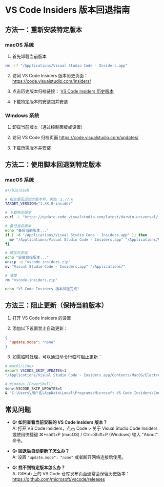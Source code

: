 # VS Code Insiders 版本回退指南

## 方法一：重新安装特定版本

### macOS 系统

1. 首先卸载当前版本
```bash
rm -rf "/Applications/Visual Studio Code - Insiders.app"
```

2. 访问 VS Code Insiders 版本历史页面：
   https://code.visualstudio.com/insiders/

3. 点击历史版本归档链接：
   [VS Code Insiders 历史版本](https://code.visualstudio.com/updates/)

4. 下载特定版本的安装包并安装

### Windows 系统

1. 卸载当前版本（通过控制面板或设置）

2. 访问 VS Code 归档页面
   https://code.visualstudio.com/updates/

3. 下载所需版本并安装

## 方法二：使用脚本回退到特定版本

### macOS 系统
```bash
#!/bin/bash

# 指定要回退到的版本号，例如：1.77.0
TARGET_VERSION="1.XX.0-insider"

# 下载特定版本
curl -L "https://update.code.visualstudio.com/latest/darwin-universal/insider" -o "vscode-insiders.zip"

# 备份当前版本
echo "备份当前版本..."
if [ -d "/Applications/Visual Studio Code - Insiders.app" ]; then
  mv "/Applications/Visual Studio Code - Insiders.app" "/Applications/Visual Studio Code - Insiders.bak.app"
fi

# 解压并安装
echo "安装目标版本..."
unzip -q "vscode-insiders.zip"
mv "Visual Studio Code - Insiders.app" "/Applications/"

# 清理
rm "vscode-insiders.zip"

echo "VS Code Insiders 版本回退完成"
```

## 方法三：阻止更新（保持当前版本）

1. 打开 VS Code Insiders 的设置

2. 添加以下设置禁止自动更新：
```json
{
  "update.mode": "none"
}
```

3. 如需临时处理，可以通过命令行临时阻止更新：

```bash
# macOS/Linux
export VSCODE_SKIP_UPDATES=1
"/Applications/Visual Studio Code - Insiders.app/Contents/MacOS/Electron"

# Windows (PowerShell)
$env:VSCODE_SKIP_UPDATES=1
& "C:\Users\用户名\AppData\Local\Programs\Microsoft VS Code Insiders\Code - Insiders.exe"
```

## 常见问题

- **Q: 如何查看当前安装的 VS Code Insiders 版本？**  
  A: 打开 VS Code Insiders，点击 Code > 关于 Visual Studio Code Insiders 或使用快捷键 ⌘+shift+P (macOS) / Ctrl+Shift+P (Windows) 输入 "About" 命令。

- **Q: 回退后自动更新了怎么办？**  
  A: 设置 `"update.mode": "none"` 或者断开网络连接后使用。

- **Q: 找不到特定版本怎么办？**  
  A: GitHub 上的 VS Code 仓库发布页面通常会保留历史版本：https://github.com/microsoft/vscode/releases